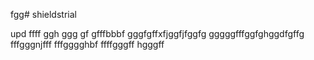 fgg# shieldstrial

upd
ffff
ggh
ggg
gf
gfffbbbf
gggfgffхfjggfjfggfg
gggggfffggfghggdfgffg
fffgggnjfff
fffgggghbf
ffffgggff
hgggff
